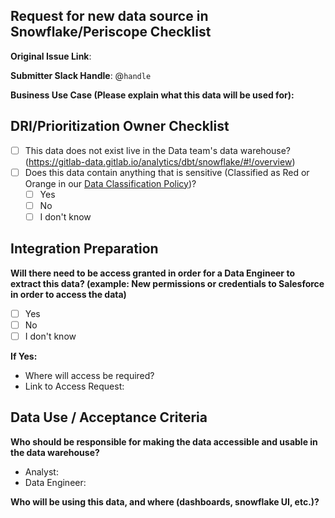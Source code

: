 ## Request for new data source in Snowflake/Periscope Checklist

<!--
Please complete all items. Ask questions in the #data slack channel
--->

**Original Issue Link**:
<!--
If none, please include a description
--->

**Submitter Slack Handle**: @`handle`

**Business Use Case (Please explain what this data will be used for):** 


## DRI/Prioritization Owner Checklist
* [ ] This data does not exist live in the Data team's data warehouse? (https://gitlab-data.gitlab.io/analytics/dbt/snowflake/#!/overview) 
* [ ] Does this data contain anything that is sensitive (Classified as Red or Orange in our [Data Classification Policy](https://about.gitlab.com/handbook/engineering/security/data-classification-policy.html#data-classification-levels))?
  - [ ] Yes 
  - [ ] No
  - [ ] I don't know

## Integration Preparation 

<!--
Sufficient access needs to be granted and verified before we can begin working on an automated extraction
--->

**Will there need to be access granted in order for a Data Engineer to extract this data? (example: New permissions or credentials to Salesforce in order to access the data)**
  - [ ] Yes 
  - [ ] No
  - [ ] I don't know

**If Yes:**
- Where will access be required? 
- Link to Access Request: <!-- This can be blank to start, will need to be added for prioritization -->

## Data Use / Acceptance Criteria 

**Who should be responsible for making the data accessible and usable in the data warehouse?**
- Analyst: <!-- please tag them -->
- Data Engineer: <!-- please tag them -->

**Who will be using this data, and where (dashboards, snowflake UI, etc.)?**
